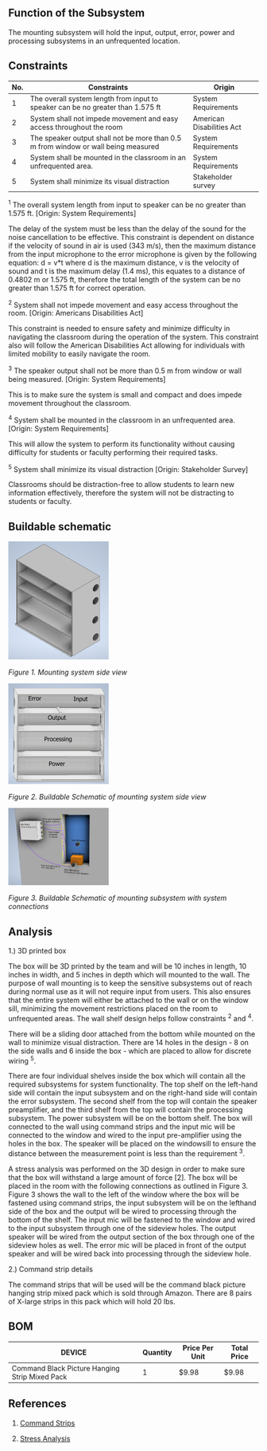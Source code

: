 
## Function of the Subsystem

The mounting subsystem will hold the input, output, error, power and processing subsystems in an unfrequented location.

## Constraints
| No. | Constraints                                                           | Origin            |
| --- | --------------------------------------------------------------------- | ----------------- |
| 1  |  The overall system length from input to speaker can be no greater than 1.575 ft  | System Requirements |
| 2  |  System shall not impede movement and easy access throughout the room  | American Disabilities Act |
| 3  |  The speaker output shall not be more than 0.5 m from window or wall being measured | System Requirements |
| 4  |  System shall be mounted in the classroom in an unfrequented area.| System Requirements |
| 5  |  System shall minimize its visual distraction | Stakeholder survey |




<sup>1</sup>	The overall system length from input to speaker can be no greater than 1.575 ft. [Origin: System Requirements]

The delay of the system must be less than the delay of the sound for the noise cancellation to be effective. This constraint is dependent on distance if the velocity of sound in air is used (343 m/s), then the maximum distance from the input microphone to the error microphone is given by the following equation: d = v*t where d is the maximum distance, v is the velocity of sound and t is the maximum delay (1.4 ms), this equates to a distance of 0.4802 m or 1.575 ft, therefore the total length of the system can be no greater than 1.575 ft for correct operation.

<sup>2</sup> System shall not impede movement and easy access throughout the room. [Origin: Americans Disabilities Act]

This constraint is needed to ensure safety and minimize difficulty in navigating the classroom during the operation of the system. This constraint also will follow the American Disabilities Act allowing for individuals with limited mobility to easily navigate the room.


<sup>3</sup> The speaker output shall not be more than 0.5 m from window or wall being measured. [Origin: System Requirements]

This is to make sure the system is small and compact and does impede movement throughout the classroom.

<sup>4</sup> System shall be mounted in the classroom in an unfrequented area. [Origin: System Requirements]

This will allow the system to perform its functionality without causing difficulty for students or faculty performing
their required tasks.

<sup>5</sup> System shall minimize its visual distraction [Origin: Stakeholder Survey]

Classrooms should be distraction-free to allow students to learn new information effectively, therefore the system will not be distracting to students or faculty.






## Buildable schematic 
<img src="/Documentation/Images/Mounting/sideview_mounting.png" width= "40%" height = "40%" alt=" Buildable Schematic of mounting system top-down view">

*Figure 1.  Mounting system side view*


<img src="/Documentation/Images/Mounting/Mounting_Front_View.png" width = "40%" height = "40%" alt=" Buildable Schematic of mounting system front view">

*Figure 2. Buildable Schematic of mounting system side view*


<img src="/Documentation/Images/Mounting/Mounting_Connection_Schematic.png" width= "40%" height = "40%" alt=" Buildable Schematic of mounting system top-down view">

*Figure 3. Buildable Schematic of mounting subsystem with system connections*






## Analysis

1.) 3D printed box

The box will be 3D printed by the team and will be 10 inches in length, 10 inches in width, and 5 inches in depth which will mounted to the wall. The purpose of wall mounting is to keep the sensitive subsystems out of reach during normal use as it will not require input from users. This also ensures that the entire system will either be attached to the wall or on the window sill, minimizing the movement restrictions placed on the room to unfrequented areas. The wall shelf design helps follow constraints <sup>2</sup> and <sup>4</sup>.

There will be a sliding door attached from the bottom while mounted on the wall to minimize visual distraction. There are 14 holes in the design - 8 on the side walls and 6 inside the box - which are placed to allow for discrete wiring <sup>5</sup>. 

There are four individual shelves inside the box which will contain all the required subsystems for system functionality. The top shelf on the left-hand side will contain the input subsystem and on the right-hand side will contain the error subsystem. The second shelf from the top will contain the speaker preamplifier, and the third shelf from the top will contain the processing subsystem. The power subsystem will be on the bottom shelf. The box will connected to the wall using command strips and the input mic will be connected to the window and wired to the input pre-amplifier using the holes in the box. The speaker will be placed on the windowsill to ensure the distance between the measurement point is less than the requirement <sup>3</sup>. 

A stress analysis was performed on the 3D design in order to make sure that the box will withstand a large amount of force [2]. The box will be placed in the room with the following connections as outlined in Figure 3. Figure 3 shows the wall to the left of the window where the box will be fastened using command strips, the input subsystem will be on the lefthand side of the box and the output will be wired to processing through the bottom of the shelf. The input mic will be fastened to the window and wired to the input subsystem through one of the sideview holes. The output speaker will be wired from the output section of the box through one of the sideview holes as well. The error mic will be placed in front of the output speaker and will be wired back into processing through the sideview hole. 

2.) Command strip details

The command strips that will be used will be the command black picture hanging strip mixed pack which is sold through Amazon. There are 8 pairs of X-large strips in this pack which will hold 20 lbs.



## BOM

| DEVICE                                           | Quantity | Price Per Unit | Total Price |
| -------------------------------------------------| -------- | ---------------| ----------- |    
| Command Black Picture Hanging Strip Mixed Pack   | 1        | $9.98          | $9.98       |


## References
1. [Command Strips]

[Command Strips]: https://www.amazon.com/dp/B09XJDQCG6/ref=redir_mobile_desktop?_encoding=UTF8&aaxitk=5bb9cc62e41d7067569bfbdbb3611e78&content-id=amzn1.sym.cd95889f-432f-43a7-8ec8-833616493f4a%3Aamzn1.sym.cd95889f-432f-43a7-8ec8-833616493f4a&hsa_cr_id=0&pd_rd_plhdr=t&pd_rd_r=3a3d188f-0701-494f-b07f-4e7c62285293&pd_rd_w=039JW&pd_rd_wg=H5pvQ&qid=1693773858&ref_=sbx_be_s_sparkle_mcd_asin_1_img&sr=1-2-9e67e56a-6f64-441f-a281-df67fc737124&th=1

2. [Stress Analysis]
   
[Stress Analysis]: https://cdn.discordapp.com/attachments/1069111379656724490/1152037040771321916/Mounting.ipt_Stress_Analysis_Report_9_14_2023.html


